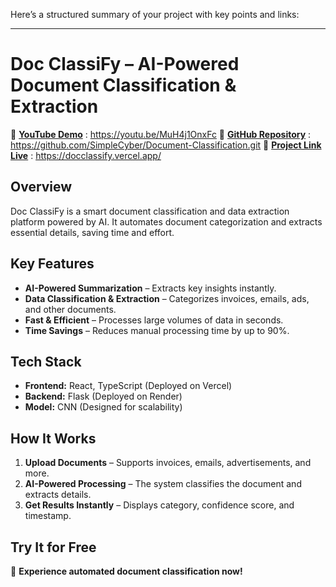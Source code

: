 Here’s a structured summary of your project with key points and links:  

---

# **Doc ClassiFy – AI-Powered Document Classification & Extraction**  

🔗 **[YouTube Demo](https://youtu.be/MuH4j1OnxFc)**   : https://youtu.be/MuH4j1OnxFc
🔗 **[GitHub Repository](https://github.com/SimpleCyber/Document-Classification.git)**   : https://github.com/SimpleCyber/Document-Classification.git
🔗 **[Project Link Live](https://docclassify.vercel.app/)**  : https://docclassify.vercel.app/


## **Overview**  
Doc ClassiFy is a smart document classification and data extraction platform powered by AI. It automates document categorization and extracts essential details, saving time and effort.  

## **Key Features**  
- **AI-Powered Summarization** – Extracts key insights instantly.  
- **Data Classification & Extraction** – Categorizes invoices, emails, ads, and other documents.  
- **Fast & Efficient** – Processes large volumes of data in seconds.  
- **Time Savings** – Reduces manual processing time by up to 90%.  

## **Tech Stack**  
- **Frontend:** React, TypeScript (Deployed on Vercel)  
- **Backend:** Flask (Deployed on Render)  
- **Model:** CNN (Designed for scalability)  

## **How It Works**  
1. **Upload Documents** – Supports invoices, emails, advertisements, and more.  
2. **AI-Powered Processing** – The system classifies the document and extracts details.  
3. **Get Results Instantly** – Displays category, confidence score, and timestamp.  

## **Try It for Free**  
🚀 **Experience automated document classification now!**
